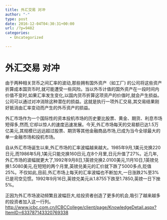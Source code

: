 ```yaml
---
title: 外汇交易 对冲
author: "-"
type: post
date: 2016-12-04T04:30:31+00:00
url: /?p=9482
categories:
  - Uncategorized

---
```

# 外汇交易 对冲
由于两种相关货币之间汇率的波动,那些拥有国外资产（如工厂) 的公司将这些资产折算成本国货币时,就可能遭受一些风险。当以外币计值的国外资产在一段时间内价值不变时,如果汇率发生变化,以国内货币折算这项资产的价值时,就会产生损益。公司可以通过对冲消除这种潜在的损益。这就是执行一项外汇交易,其交易结果刚好抵消由汇率变动而产生的外币资产的损益。

外汇市场作为一个国际性的资本投机市场的历史要比股票、黄金、期货、利息市场短得多,然而,它却以惊人的速度迅速发展。今天,外汇市场每天的交易额已达1.5万亿美元,其规模已远远超过股票、期货等其他金融商品市场,已成为当今全球最大的单一金融市场和投机市场。

自从外汇市场诞生以来,外汇市场的汇率波幅越来越大。1985年9月,1美元兑换220日元,而1986年5月,1美元只能兑换160日元,在8个月里,日元升值了27%。近几年,外汇市场的波幅就更大了,1992年9月8日,1英镑兑换2.0100美元,11月10日,1英镑兑换1.5080美元,在短短的两个月里,英镑兑美元的汇价就下跌了5000多点,贬值25%。不仅如此,目前,外汇市场上每天的汇率波幅也不断加大,一日涨跌2%至3%已是司空见惯。1992年9月16日,英镑兑美元从1.8755下跌至1.7850,英镑一日下挫5%。

正因为外汇市场波动频繁且波幅巨大,给投资者创造了更多的机会,吸引了越来越多的投资者加入这一行列。http://www.icbc.com.cn/ICBCCollege/client/page/KnowledgeDetail.aspx?ItemID=633787143320769338